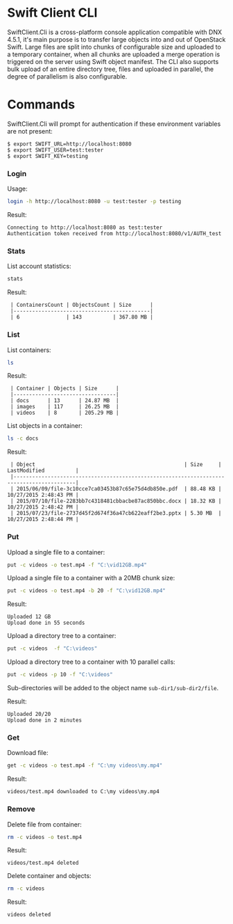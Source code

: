 # Swift Client CLI 

SwiftClient.Cli is a cross-platform console application compatible with DNX 4.5.1, it's main purpose is to transfer large objects into and out of OpenStack Swift. 
Large files are split into chunks of configurable size and uploaded to a temporary container, when all chunks are uploaded a merge operation is triggered on the server using Swift object manifest. 
The CLI also supports bulk upload of an entire directory tree, files and uploaded in parallel, the degree of parallelism is also configurable.

# Commands

SwiftClient.Cli will prompt for authentication if these environment variables are not present:

```
$ export SWIFT_URL=http://localhost:8080
$ export SWIFT_USER=test:tester
$ export SWIFT_KEY=testing
```

### Login

Usage:
```bash
login -h http://localhost:8080 -u test:tester -p testing
```

Result:
```
Connecting to http://localhost:8080 as test:tester
Authentication token received from http://localhost:8080/v1/AUTH_test
```

### Stats

List account statistics:
```bash
stats
```

Result:
```
 | ContainersCount | ObjectsCount | Size      |
 |--------------------------------------------|
 | 6               | 143          | 367.80 MB |
```

### List

List containers:
```bash
ls
```

Result:
```
 | Container | Objects | Size      |
 |---------------------------------|
 | docs      | 13      | 24.87 MB  |
 | images    | 117     | 26.25 MB  |
 | videos    | 8       | 205.29 MB |

```

List objects in a container:
```bash
ls -c docs
```

Result:
```
 | Object                                                | Size     | LastModified          |
 |------------------------------------------------------------------------------------------|
 | 2015/06/09/file-3c10cce7ca03453b87c65e75d4db850e.pdf  | 88.48 KB | 10/27/2015 2:48:43 PM |
 | 2015/07/10/file-2283bb7c4318481cbbacbe87ac850bbc.docx | 18.32 KB | 10/27/2015 2:48:42 PM |
 | 2015/07/23/file-2737d45f2d674f36a47cb622eaff2be3.pptx | 5.30 MB  | 10/27/2015 2:48:44 PM |
```

### Put

Upload a single file to a container:
```bash
put -c videos -o test.mp4 -f "C:\vid12GB.mp4"
```

Upload a single file to a container with a 20MB chunk size:
```bash
put -c videos -o test.mp4 -b 20 -f "C:\vid12GB.mp4"
```

Result:
```
Uploaded 12 GB
Upload done in 55 seconds
```

Upload a directory tree to a container: 
```bash
put -c videos  -f "C:\videos"
```

Upload a directory tree to a container with 10 parallel calls: 
```bash
put -c videos -p 10 -f "C:\videos"
```

Sub-directories will be added to the object name `sub-dir1/sub-dir2/file`.

Result:
```
Uploaded 20/20
Upload done in 2 minutes
```

### Get

Download file:
```bash
get -c videos -o test.mp4 -f "C:\my videos\my.mp4"
```

Result:
```
videos/test.mp4 downloaded to C:\my videos\my.mp4
```

### Remove

Delete file from container:
```bash
rm -c videos -o test.mp4
```

Result:
```
videos/test.mp4 deleted
```

Delete container and objects:
```bash
rm -c videos
```

Result:
```
videos deleted
```

